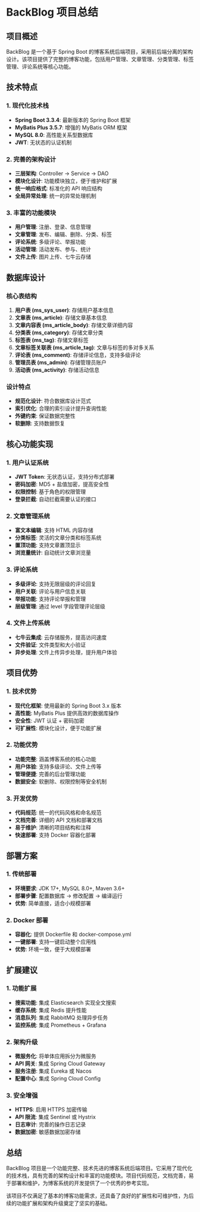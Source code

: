 # BackBlog 项目总结

## 项目概述

BackBlog 是一个基于 Spring Boot 的博客系统后端项目，采用前后端分离的架构设计。该项目提供了完整的博客功能，包括用户管理、文章管理、分类管理、标签管理、评论系统等核心功能。

## 技术特点

### 1. 现代化技术栈
- **Spring Boot 3.3.4**: 最新版本的 Spring Boot 框架
- **MyBatis Plus 3.5.7**: 增强的 MyBatis ORM 框架
- **MySQL 8.0**: 高性能关系型数据库
- **JWT**: 无状态的认证机制

### 2. 完善的架构设计
- **三层架构**: Controller → Service → DAO
- **模块化设计**: 功能模块独立，便于维护和扩展
- **统一响应格式**: 标准化的 API 响应结构
- **全局异常处理**: 统一的异常处理机制

### 3. 丰富的功能模块
- **用户管理**: 注册、登录、信息管理
- **文章管理**: 发布、编辑、删除、分类、标签
- **评论系统**: 多级评论、举报功能
- **活动管理**: 活动发布、参与、统计
- **文件上传**: 图片上传、七牛云存储

## 数据库设计

### 核心表结构
1. **用户表 (ms_sys_user)**: 存储用户基本信息
2. **文章表 (ms_article)**: 存储文章基本信息
3. **文章内容表 (ms_article_body)**: 存储文章详细内容
4. **分类表 (ms_category)**: 存储文章分类
5. **标签表 (ms_tag)**: 存储文章标签
6. **文章标签关联表 (ms_article_tag)**: 文章与标签的多对多关系
7. **评论表 (ms_comment)**: 存储评论信息，支持多级评论
8. **管理员表 (ms_admin)**: 存储管理员账户
9. **活动表 (ms_activity)**: 存储活动信息

### 设计特点
- **规范化设计**: 符合数据库设计范式
- **索引优化**: 合理的索引设计提升查询性能
- **外键约束**: 保证数据完整性
- **软删除**: 支持数据恢复

## 核心功能实现

### 1. 用户认证系统
- **JWT Token**: 无状态认证，支持分布式部署
- **密码加密**: MD5 + 盐值加密，提高安全性
- **权限控制**: 基于角色的权限管理
- **登录拦截**: 自动拦截需要认证的接口

### 2. 文章管理系统
- **富文本编辑**: 支持 HTML 内容存储
- **分类标签**: 灵活的文章分类和标签系统
- **置顶功能**: 支持文章置顶显示
- **浏览量统计**: 自动统计文章浏览量

### 3. 评论系统
- **多级评论**: 支持无限层级的评论回复
- **用户关联**: 评论与用户信息关联
- **举报功能**: 支持评论举报和管理
- **层级管理**: 通过 level 字段管理评论层级

### 4. 文件上传系统
- **七牛云集成**: 云存储服务，提高访问速度
- **文件验证**: 文件类型和大小验证
- **异步处理**: 文件上传异步处理，提升用户体验

## 项目优势

### 1. 技术优势
- **现代化框架**: 使用最新的 Spring Boot 3.x 版本
- **高性能**: MyBatis Plus 提供高效的数据库操作
- **安全性**: JWT 认证 + 密码加密
- **可扩展性**: 模块化设计，便于功能扩展

### 2. 功能优势
- **功能完整**: 涵盖博客系统的核心功能
- **用户体验**: 支持多级评论、文件上传等
- **管理便捷**: 完善的后台管理功能
- **数据安全**: 软删除、权限控制等安全机制

### 3. 开发优势
- **代码规范**: 统一的代码风格和命名规范
- **文档完善**: 详细的 API 文档和部署文档
- **易于维护**: 清晰的项目结构和注释
- **快速部署**: 支持 Docker 容器化部署

## 部署方案

### 1. 传统部署
- **环境要求**: JDK 17+, MySQL 8.0+, Maven 3.6+
- **部署步骤**: 配置数据库 → 修改配置 → 编译运行
- **优势**: 简单直接，适合小规模部署

### 2. Docker 部署
- **容器化**: 提供 Dockerfile 和 docker-compose.yml
- **一键部署**: 支持一键启动整个应用栈
- **优势**: 环境一致，便于大规模部署

## 扩展建议

### 1. 功能扩展
- **搜索功能**: 集成 Elasticsearch 实现全文搜索
- **缓存系统**: 集成 Redis 提升性能
- **消息队列**: 集成 RabbitMQ 处理异步任务
- **监控系统**: 集成 Prometheus + Grafana

### 2. 架构升级
- **微服务化**: 将单体应用拆分为微服务
- **API 网关**: 集成 Spring Cloud Gateway
- **服务注册**: 集成 Eureka 或 Nacos
- **配置中心**: 集成 Spring Cloud Config

### 3. 安全增强
- **HTTPS**: 启用 HTTPS 加密传输
- **API 限流**: 集成 Sentinel 或 Hystrix
- **日志审计**: 完善的操作日志记录
- **数据加密**: 敏感数据加密存储

## 总结

BackBlog 项目是一个功能完整、技术先进的博客系统后端项目。它采用了现代化的技术栈，具有完善的架构设计和丰富的功能模块。项目代码规范，文档完善，易于部署和维护，为博客系统的开发提供了一个优秀的参考实现。

该项目不仅满足了基本的博客功能需求，还具备了良好的扩展性和可维护性，为后续的功能扩展和架构升级奠定了坚实的基础。 